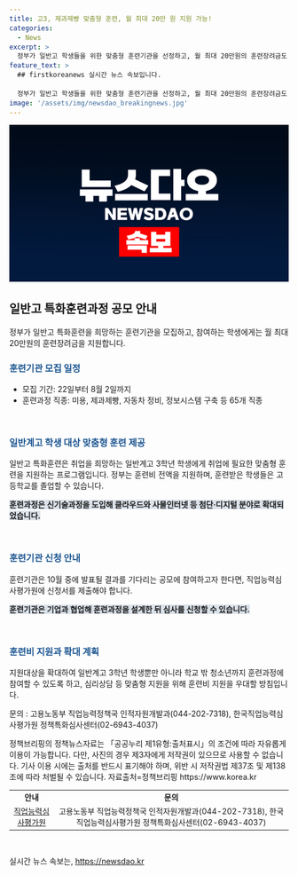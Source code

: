 ```yaml
---
title: 고3, 제과제빵 맞춤형 훈련, 월 최대 20만 원 지원 가능!
categories:
  - News
excerpt: >
  정부가 일반고 학생들을 위한 맞춤형 훈련기관을 선정하고, 월 최대 20만원의 훈련장려금도 제공한다. 미용, 자동차 정비, 정보기술 등 65개 직종의 훈련과정을 지원하며, 특화훈련에는 신기술과정을 도입해 첨단·디지털 분야로 훈련 직종을 확대한다. 훈련기관은 8월 2일까지 공모에 참여할 수 있으며, 지원자격을 확대하고 자립과 조기 취업을 지원한다. (출처: 정책브리핑) [자료출처=정책브리핑 www.korea.kr]
feature_text: >
  ## firstkoreanews 실시간 뉴스 속보입니다.

  정부가 일반고 학생들을 위한 맞춤형 훈련기관을 선정하고, 월 최대 20만원의 훈련장려금도 제공한다. 미용, 자동차 정비, 정보기술 등 65개 직종의 훈련과정을 지원하며, 특화훈련에는 신기술과정을 도입해 첨단·디지털 분야로 훈련 직종을 확대한다. 훈련기관은 8월 2일까지 공모에 참여할 수 있으며, 지원자격을 확대하고 자립과 조기 취업을 지원한다. (출처: 정책브리핑) [자료출처=정책브리핑 www.korea.kr]
image: '/assets/img/newsdao_breakingnews.jpg'
---
```


<p><img src="/assets/img/newsdao_breakingnews.jpg" alt="firstkoreanews 속보" /></p>

<h2 data-ke-size="size26">일반고 특화훈련과정 공모 안내</h2>

<p data-ke-size="size16">정부가 일반고 특화훈련을 희망하는 훈련기관을 모집하고, 참여하는 학생에게는 월 최대 20만원의 훈련장려금을 지원합니다.</p>

<h3><b><span style="color: #1a5490;">훈련기관 모집 일정</span></b></h3>

<ul>
    <li>모집 기간: 22일부터 8월 2일까지</li>
    <li>훈련과정 직종: 미용, 제과제빵, 자동차 정비, 정보시스템 구축 등 65개 직종</li>
</ul>

<p data-ke-size="size16">&nbsp;</p>

<h3><b><span style="color: #1a5490;">일반계고 학생 대상 맞춤형 훈련 제공</span></b></h3>

<p>일반고 특화훈련은 취업을 희망하는 일반계고 3학년 학생에게 취업에 필요한 맞춤형 훈련을 지원하는 프로그램입니다. 정부는 훈련비 전액을 지원하며, 훈련받은 학생들은 고등학교를 졸업할 수 있습니다.</p>

<p><b><span style="background-color: #21538527;">훈련과정은 신기술과정을 도입해 클라우드와 사물인터넷 등 첨단·디지털 분야로 확대되었습니다.</span></b></p>

<p data-ke-size="size16">&nbsp;</p>

<h3><b><span style="color: #1a5490;">훈련기관 신청 안내</span></b></h3>

<p>훈련기관은 10월 중에 발표될 결과를 기다리는 공모에 참여하고자 한다면, 직업능력심사평가원에 신청서를 제출해야 합니다.</p>

<p><b><span style="background-color: #21538527;">훈련기관은 기업과 협업해 훈련과정을 설계한 뒤 심사를 신청할 수 있습니다.</span></b></p>

<p data-ke-size="size16">&nbsp;</p>

<h3><b><span style="color: #1a5490;">훈련비 지원과 확대 계획</span></b></h3>

<p>지원대상을 확대하여 일반계고 3학년 학생뿐만 아니라 학교 밖 청소년까지 훈련과정에 참여할 수 있도록 하고, 심리상담 등 맞춤형 지원을 위해 훈련비 지원을 우대할 방침입니다.</p>

<p>문의 : 고용노동부 직업능력정책국 인적자원개발과(044-202-7318), 한국직업능력심사평가원 정책특화심사센터(02-6943-4037)</p>

<p>정책브리핑의 정책뉴스자료는 「공공누리 제1유형:출처표시」의 조건에 따라 자유롭게 이용이 가능합니다. 다만, 사진의 경우 제3자에게 저작권이 있으므로 사용할 수 없습니다. 기사 이용 시에는 출처를 반드시 표기해야 하며, 위반 시 저작권법 제37조 및 제138조에 따라 처벌될 수 있습니다. <span>자료출처=정책브리핑 https://www.korea.kr</span></p>

<table>
    <tbody>
        <tr>
            <td style="text-align: center; height: 17px;"><b>안내</b></td>
            <td style="text-align: center; height: 17px;"><b>문의</b></td>
        </tr>
        <tr>
            <td style="text-align: center; height: 17px;"><a href="https://www.ksqa.or.kr">직업능력심사평가원</a></td>
            <td style="text-align: center; height: 17px;">고용노동부 직업능력정책국 인적자원개발과(044-202-7318), 한국직업능력심사평가원 정책특화심사센터(02-6943-4037)</td>
        </tr>
    </tbody>
</table>

<p data-ke-size="size16">&nbsp;</p>
실시간 뉴스 속보는, <a href="https://newsdao.kr" rel="dofollow">https://newsdao.kr</a>


